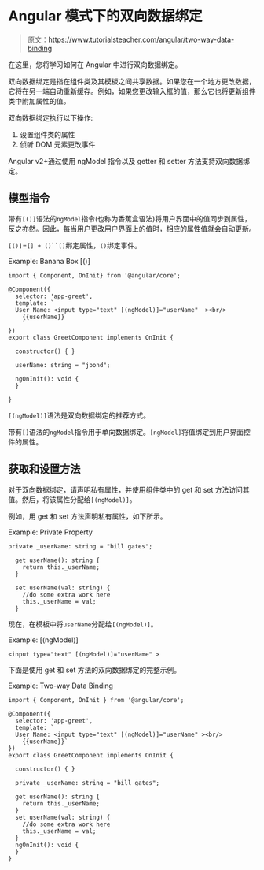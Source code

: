 # Angular 模式下的双向数据绑定

> 原文：<https://www.tutorialsteacher.com/angular/two-way-data-binding>

在这里，您将学习如何在 Angular 中进行双向数据绑定。

双向数据绑定是指在组件类及其模板之间共享数据。如果您在一个地方更改数据，它将在另一端自动重新缓存。例如，如果您更改输入框的值，那么它也将更新组件类中附加属性的值。

双向数据绑定执行以下操作:

1.  设置组件类的属性
2.  侦听 DOM 元素更改事件

Angular v2+通过使用 ngModel 指令以及 getter 和 setter 方法支持双向数据绑定。

## 模型指令

带有`[()]`语法的`ngModel`指令(也称为香蕉盒语法)将用户界面中的值同步到属性，反之亦然。因此，每当用户更改用户界面上的值时，相应的属性值就会自动更新。

`[()]`=`[] + ()``[]`绑定属性，`()`绑定事件。

Example: Banana Box [()] 

```
import { Component, OnInit} from '@angular/core';

@Component({
  selector: 'app-greet',
  template: `
  User Name: <input type="text" [(ngModel)]="userName"  ><br/>
    {{userName}}
    `
})
export class GreetComponent implements OnInit {

  constructor() { }

  userName: string = "jbond";

  ngOnInit(): void {
  }

}
```

`[(ngModel)]`语法是双向数据绑定的推荐方式。

带有`[]`语法的`ngModel`指令用于单向数据绑定。`[ngModel]`将值绑定到用户界面控件的属性。

## 获取和设置方法

对于双向数据绑定，请声明私有属性，并使用组件类中的 get 和 set 方法访问其值。然后，将该属性分配给`[(ngModel)]`。

例如，用 get 和 set 方法声明私有属性，如下所示。

Example: Private Property 

```
private _userName: string = "bill gates";

  get userName(): string {
    return this._userName;
  }

  set userName(val: string) {
    //do some extra work here
    this._userName = val;
  }
```

现在，在模板中将`userName`分配给`[(ngModel)]`。

Example: [(ngModel)] 

```
<input type="text" [(ngModel)]="userName" >
```

下面是使用 get 和 set 方法的双向数据绑定的完整示例。

Example: Two-way Data Binding 

```
import { Component, OnInit } from '@angular/core';

@Component({
  selector: 'app-greet',
  template: `
  User Name: <input type="text" [(ngModel)]="userName" ><br/>
    {{userName}}`
})
export class GreetComponent implements OnInit {

  constructor() { }

  private _userName: string = "bill gates";

  get userName(): string {
    return this._userName;
  }
  set userName(val: string) {
    //do some extra work here
    this._userName = val;
  }
  ngOnInit(): void {
  }
}
```

